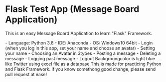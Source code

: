# Flask Test App (Message Board Application)

This is an easy Message Board Application to learn "Flask" Framework.

<Developed Environment>
- Language: Python 3.8
- IDE: Anaconda
- OS: Windows10 64bit

<function>
- Login (when you log in this app, set your name and choose an avatar)
- Setting your name
- Choosing an Avatar in 3types
- Posting a message
- Deleting a message
- Logging past message
- Logout

<Appearance of Application>
Backgroungcolor is light blue like Twitter

<Database>
using excel file as a database

<Others>
This is made for practicing Python and Flask Framework.
if you know somethong good change, please send pull request at ease!
